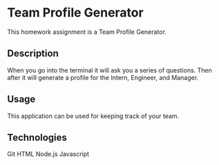 # Team Profile Generator 
This homework assignment is a Team Profile Generator.

## Description
When you go into the terminal it will ask you a series of
questions. Then after it will generate a profile for the Intern, 
Engineer, and Manager. 

## Usage
This application can be used for keeping track of your team.
 

## Technologies
Git 
HTML 
Node.js
Javascript




